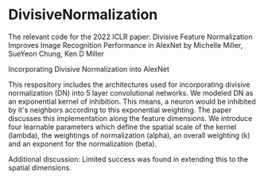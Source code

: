 # DivisiveNormalization
The relevant code for the 2022 ICLR paper:
Divisive Feature Normalization Improves Image Recognition Performance in AlexNet
by Michelle Miller, SueYeon Chung, Ken D Miller

Incorporating Divisive Normalization into AlexNet

This respository includes the architectures used for incorporating divisive normalization (DN) into 5 layer convolutional networks. 
We modeled DN as an exponential kernel of inhibition. This means, a neuron would be inhibited by it's neighbors according to this exponential weighting. The paper discusses this implementation along the feature dimensions. We introduce four learnable parameters which define the spatial scale of the kernel (lambda), the weightings of normalization (alpha), an overall weighting (k) and an exponent for the normalization (beta). 



Additional discussion:
Limited success was found in extending this to the spatial dimensions. 
